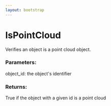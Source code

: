 ```yaml
---
layout: bootstrap
---
```


# IsPointCloud

Verifies an object is a point cloud object.
        

### Parameters:

object_id: the object's identifier
        

### Returns:


True if the object with a given id is a point cloud
        
